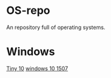 # OS-repo
An repository full of operating systems.
# Windows
[Tiny 10](https://dl.malwarewatch.org/windows/mods/Tiny%2010.iso)
[windows 10 1507](https://dl.malwat.ch/windows/Windows%2010%201507.iso)
